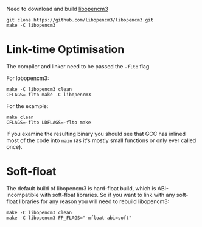 Need to download and build [libopencm3][1]

```
git clone https://github.com/libopencm3/libopencm3.git
make -C libopencm3
```

[1]: http://libopencm3.org/

# Link-time Optimisation

The compiler and linker need to be passed the `-flto` flag

For lobopencm3:

```
make -C libopencm3 clean
CFLAGS=-flto make -C libopencm3
```

For the example:

```
make clean
CFLAGS=-flto LDFLAGS=-flto make
```

If you examine the resulting binary you should see that GCC has inlined most of
the code into `main` (as it's mostly small functions or only ever called once).

# Soft-float

The default build of libopencm3 is hard-float build, which is ABI-incompatible
with soft-float libraries. So if you want to link with any soft-float libraries
for any reason you will need to rebuild libopencm3:

```
make -C libopencm3 clean
make -C libopencm3 FP_FLAGS="-mfloat-abi=soft"
```

